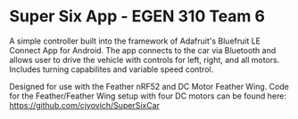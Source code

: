 Super Six App - EGEN 310 Team 6
================================

A simple controller built into the framework of Adafruit's Bluefruit LE Connect App for Android. The app connects to the car via Bluetooth and allows user to drive the vehicle with controls for left, right, and all motors. Includes turning capabilites and variable speed control. 

Designed for use with the Feather nRF52 and DC Motor Feather Wing. Code for the Feather/Feather Wing setup with four DC motors can be found here: https://github.com/cjyovich/SuperSixCar

